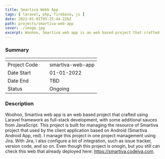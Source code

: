 ```yaml
---
title: Smartiva Webb App
tags: [ laravel, php, firebase, js ]
date: 2022-01-01T05:25:44.226Z
path: projects/smartiva-web-app
cover: ./image.jpg
excerpt: Woohoo, Smartiva web app is an web based project that crafted using Laravel framework as full-stack development, with some additional sauces from JavaScript. This project is built for managing the resource of Smartiva project that used by the client application based on Android (Smartiva Android App, red). I manage this project in one project management using Jira. With Jira, I also configure a lot of integration, such as issue tracker, version code, and so on.
---
```


### Summary
| <div style="width:120px"></div>                       |                           |
| --- | --- |
| Project Code          | smartiva-web-app|
| Date Start            | 01-01-2022|
| Date End              | TBD|
| Status                | Ongoing|
### Description
Woohoo, Smartiva web app is an web based project that crafted using Laravel framework as full-stack development, with some additional sauces from JavaScript. This project is built for managing the resource of Smartiva project that used by the client application based on Android (Smartiva Android App, red). I manage this project in one project management using Jira. With Jira, I also configure a lot of integration, such as issue tracker, version code, and so on. Even though this project is onogin, but you still can check this web that already deployed here: https://smartiva.codeiva.com.